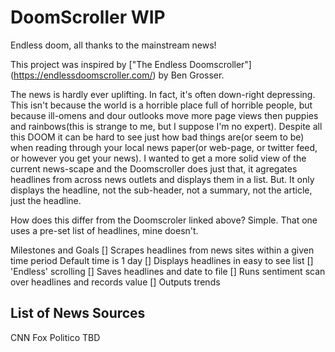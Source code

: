 # DoomScroller WIP
 Endless doom, all thanks to the mainstream news!

This project was inspired by ["The Endless Doomscroller"] (https://endlessdoomscroller.com/) by Ben Grosser.

The news is hardly ever uplifting. In fact, it's often down-right depressing. This isn't because the world is a horrible place full of horrible people, but because ill-omens and dour outlooks move more page views then puppies and rainbows(this is strange to me, but I suppose I'm no expert). Despite all this DOOM it can be hard to see just how bad things are(or seem to be) when reading through your local news paper(or web-page, or twitter feed, or however you get your news). I wanted to get a more solid view of the current news-scape and the Doomscroller does just that, it agregates headlines from across news outlets and displays them in a list. But. It only displays the headline, not the sub-header, not a summary, not the article, just the headline.

How does this differ from the Doomscroler linked above? Simple. That one uses a pre-set list of headlines, mine doesn't.

Milestones and Goals
[] Scrapes headlines from news sites within a given time period
    Default time is 1 day
[] Displays headlines in easy to see list
[] 'Endless' scrolling
[] Saves headlines and date to file
[] Runs sentiment scan over headlines and records value
[] Outputs trends

## List of News Sources
CNN 
Fox 
Politico 
TBD